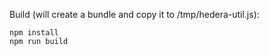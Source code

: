 Build (will create a bundle and copy it to /tmp/hedera-util.js):

    npm install
    npm run build
